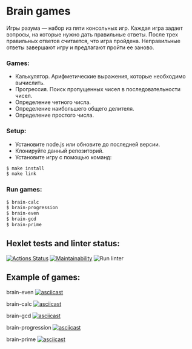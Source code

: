 # Brain games
Игры разума — набор из пяти консольных игр. Каждая игра задает вопросы, на которые нужно дать правильные ответы. После трех правильных ответов считается, что игра пройдена. Неправильные ответы завершают игру и предлагают пройти ее заново. 

### Games:
- Калькулятор. Арифметические выражения, которые необходимо вычислить.
- Прогрессия. Поиск пропущенных чисел в последовательности чисел.
- Определение четного числа.
- Определение наибольшего общего делителя.
- Определение простого числа.

### Setup:
- Установите node.js или обновите до последней версии.
- Клонируйте данный репозиторий.
- Установите игру с помощью команд:
```sh
$ make install
$ make link
```
### Run games:
```sh
$ brain-calc
$ brain-progression
$ brain-even
$ brain-gcd
$ brain-prime
```

## Hexlet tests and linter status:
[![Actions Status](https://github.com/suxoitea/frontend-project-lvl1/workflows/hexlet-check/badge.svg)](https://github.com/suxoitea/frontend-project-lvl1/actions)
[![Maintainability](https://api.codeclimate.com/v1/badges/a99a88d28ad37a79dbf6/maintainability)](https://codeclimate.com/github/codeclimate/codeclimate/maintainability)
![Run linter](https://github.com/suxoitea/frontend-project-lvl1/actions/workflows/lint-testing.yml/badge.svg)

## Example of games:
brain-even
[![asciicast](https://asciinema.org/a/Fk15QDdSPcTN6uqrOhvkukKfO.svg)](https://asciinema.org/a/Fk15QDdSPcTN6uqrOhvkukKfO)

brain-calc
[![asciicast](https://asciinema.org/a/sH96WvaJZEPL29OlVD0R4GR4h.svg)](https://asciinema.org/a/sH96WvaJZEPL29OlVD0R4GR4h)

brain-gcd
[![asciicast](https://asciinema.org/a/EwCRE4CRo35VUXMcnyQr4Ccxp.svg)](https://asciinema.org/a/EwCRE4CRo35VUXMcnyQr4Ccxp)

brain-progression
[![asciicast](https://asciinema.org/a/XJhpIpRhsl0GvpHyObrPz9Xc6.svg)](https://asciinema.org/a/XJhpIpRhsl0GvpHyObrPz9Xc6)

brain-prime
[![asciicast](https://asciinema.org/a/HZyDswMiWPMkLJmhHczlt3mU6.svg)](https://asciinema.org/a/HZyDswMiWPMkLJmhHczlt3mU6)